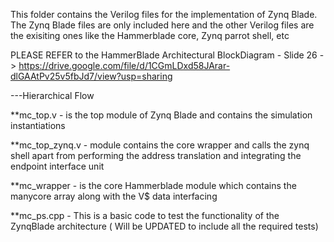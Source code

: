

This folder contains the Verilog files for the implementation of Zynq Blade. The Zynq Blade files are only included here and the other Verilog files are the exisiting ones like the Hammerblade core, Zynq parrot shell, etc

PLEASE REFER to the HammerBlade Architectural BlockDiagram - Slide 26 -> https://drive.google.com/file/d/1CGmLDxd58JArar-dlGAAtPv25v5fbJd7/view?usp=sharing

---Hierarchical Flow

**mc_top.v - is the top module of Zynq Blade and contains the simulation instantiations

**mc_top_zynq.v - module contains the core wrapper and calls the zynq shell apart from performing the address translation and integrating the endpoint interface unit

**mc_wrapper - is the core Hammerblade module which contains the manycore array along with the V$ data interfacing

**mc_ps.cpp - This is a basic code to test the functionality of the ZynqBlade architecture ( Will be UPDATED to include all the required tests)

